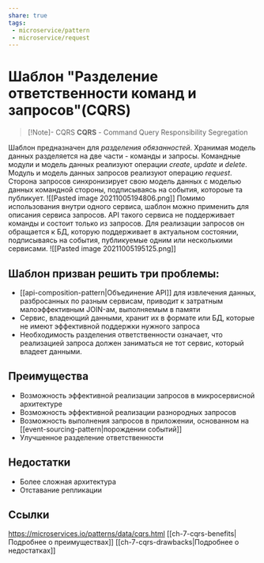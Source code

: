 ```yaml
---
share: true
tags:
 - microservice/pattern
 - microservice/request
---
```

# Шаблон "Разделение ответственности команд и запросов"(CQRS)
> [!Note]- CQRS
> **CQRS** - Command Query Responsibility Segregation

Шаблон предназначен для *разделения обязанностей*. Хранимая модель данных разделяется на две части - команды и запросы. Командные модули и модель данных реализуют операции *create*, *update* и *delete*. Модуль и модель данных запросов реализуют операцию *request*. Сторона запросов синхронизирует свою модель данных с моделью данных командной стороны, подписываясь на события, котороые та публикует.
![[Pasted image 20211005194806.png]]
Помимо использования внутри одного сервиса, шаблон можно применить для описания сервиса запросов. API такого сервиса не поддерживает команды и состоит только из запросов. Для реализации запросов он обращается к БД, которую поддерживает в актуальном состоянии, подписываясь на события, публикуемые одним или несколькими сервисами.
![[Pasted image 20211005195125.png]]
## Шаблон призван решить три проблемы:
- [[api-composition-pattern|Объединение API]] для извлечения данных, разбросанных по разным сервисам, приводит к затратным малоэффективным JOIN-ам, выполняемым в памяти
- Сервис, владеющий данными, хранит их в формате или БД, которые не имеют эффективной поддержки нужного запроса
- Необходимость разделения ответственности означает, что реализацией запроса должен заниматься не тот сервис, который владеет данными.
## Преимущества
+ Возможность эффективной реализации запросов в микросервисной архитектуре
+ Возможность эффективной реализации разнородных запросов
+ Возможность выполнения запросов в приложении, основанном на [[event-sourcing-pattern|порождении событий]]
+ Улучшенное разделение ответственности
## Недостатки
- Более сложная архитектура
- Отставание репликации

## Ссылки
https://microservices.io/patterns/data/cqrs.html
[[ch-7-cqrs-benefits|Подробнее о преимуществах]]
[[ch-7-cqrs-drawbacks|Подробнее о недостатках]]